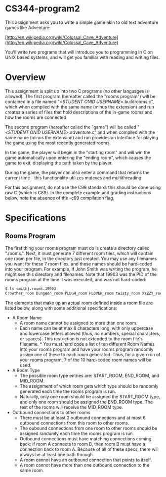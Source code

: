# CS344-program2
This assignment asks you to write a simple game akin to old text adventure games like Adventure:

[http://en.wikipedia.org/wiki/Colossal_Cave_Adventure](http://en.wikipedia.org/wiki/Colossal_Cave_Adventure)

You'll write two programs that will introduce you to programming in C on UNIX based systems, and will get you familiar with reading and writing files. 

# Overview

This assignment is split up into two C programs (no other languages is allowed). The first program (hereafter called the "rooms program") will be contained in a file named "<*STUDENT ONID USERNAME*>.buildrooms.c", which when compiled with the same name (minus the extension) and run creates a series of files that hold descriptions of the in-game rooms and how the rooms are connected.

The second program (hereafter called the "game") will be called "<*STUDENT ONID USERNAME*>.adventure.c" and when compiled with the same name (minus the extension) and run provides an interface for playing the game using the most recently generated rooms.

In the game, the player will begin in the "starting room" and will win the game automatically upon entering the "ending room", which causes the game to exit, displaying the path taken by the player.

During the game, the player can also enter a command that returns the current time - this functionality utilizes mutexes and multithreading.

For this assignment, do not use the C99 standard: this should be done using raw C (which is C89). In the complete example and grading instructions below, note the absence of the -c99 compilation flag.

# Specifications

## Rooms Program

The first thing your rooms program must do is create a directory called "<YOUR STUDENT ONID USERNAME>.rooms.<PROCESS ID OF ROOMS PROGRAM>". Next, it must generate 7 different room files, which will contain one room per file, in the directory just created. You may use any filenames you want for these 7 room files, and these names should be hard-coded into your program. For example, if John Smith was writing the program, he might see this directory and filenames. Note that 19903 was the PID of the rooms program at the time it was executed, and was not hard-coded:
  
```sh
$ ls smithj.rooms.19903
Crowther_room Dungeon_room PLUGH_room PLOVER_room twisty_room XYZZY_room Zork_room
```
The elements that make up an actual room defined inside a room file are listed below, along with some additional specifications:

* A Room Name
     * A room name cannot be assigned to more than one room.
     * Each name can be at max 8 characters long, with only uppercase and lowercase letters allowed (thus, no numbers, special characters, or spaces). This restriction is not extended to the room file's filename.
      * You must hard code a list of ten different Room Names into your rooms program and have your rooms program randomly assign one of these to each room generated. Thus, for a given run of your rooms program, 7 of the 10 hard-coded room names will be used.
* A Room Type
     * The possible room type entries are: START_ROOM, END_ROOM, and MID_ROOM.
     * The assignment of which room gets which type should be randomly generated each time the rooms program is run.
     * Naturally, only one room should be assigned the START_ROOM type, and only one room should be assigned the END_ROOM type. The rest of the rooms will receive the MID_ROOM type.
* Outbound connections to other rooms
     * There must be at least 3 outbound connections and at most 6 outbound connections from this room to other rooms.
     * The oubound connections from one room to other rooms should be assigned randomly each time the rooms program is run.
     * Outbound connections must have matching connections coming back: if room A connects to room B, then room B must have a connection back to room A. Because of all of these specs, there will always be at least one path through.
     * A room cannot have an outbound connection that points to itself.
     * A room cannot have more than one outbound connection to the same room.
